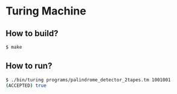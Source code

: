 # Turing Machine

## How to build?

```bash
$ make
```

## How to run?

```bash
$ ./bin/turing programs/palindrome_detector_2tapes.tm 1001001
(ACCEPTED) true
```